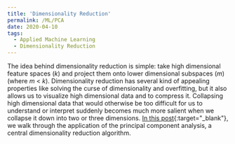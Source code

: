 ```yaml
---
title: 'Dimensionality Reduction'
permalink: /ML/PCA
date: 2020-04-10
tags:
  - Applied Machine Learning
  - Dimensionality Reduction
---
```


The idea behind dimensionality reduction is simple: take high dimensional feature spaces ($k$) and project them onto lower dimensional subspaces ($m$) (where $m$ < $k$). Dimensionality reduction has several kind of appealing properties like solving the curse of dimensionality and overfitting, but it also allows us to visualize high dimensional data and to compress it. Collapsing high dimensional data that would otherwise be too difficult for us to understand or interpret suddenly becomes much more salient when we collapse it down into two or three dimensions. [In this post](/applied_ml/PCA.html){:target="_blank"}, we walk through the application of the principal component analysis, a central dimensionality reduction algorithm.

